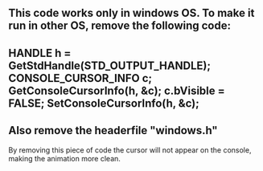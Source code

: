 This code works only in windows OS.
To make it run in other OS, remove the following code:
------------------------------------------------------
HANDLE h = GetStdHandle(STD_OUTPUT_HANDLE);
	CONSOLE_CURSOR_INFO c;
	GetConsoleCursorInfo(h, &c);
	c.bVisible = FALSE;
	SetConsoleCursorInfo(h, &c);
------------------------------------------------------
Also remove the headerfile "windows.h"
------------------------------------------------------
By removing this piece of code the cursor will not
appear on the console, making the animation more clean.
